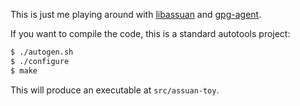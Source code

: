 This is just me playing around with
[libassuan](https://www.gnupg.org/related_software/libassuan/index.en.html) and
[gpg-agent](https://www.gnupg.org/index.html).

If you want to compile the code, this is a standard autotools project:

```bash
$ ./autogen.sh
$ ./configure
$ make
```

This will produce an executable at `src/assuan-toy`.
